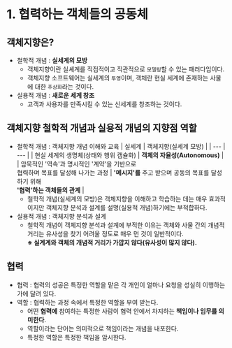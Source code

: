 # 1. 협력하는 객체들의 공동체

## 객체지향은?
- 철학적 개념 : **실세계의 모방**
  - 객체지향이란 실셰계를 직접적이고 직관적으로 `모델링`할 수 있는 패러다임이다.
  - 객체지향 소프트웨어는 실세계의 `투영`이며, 객체란 현실 세계에 존재하는 사물에 대한 `추상화`라는 것이다.
- 실용적 개념 : **새로운 세계 창조**
  - 고객과 사용자를 만족시킬 수 있는 신세계를 창조하는 것이다.

## 객체지향 철학적 개념과 실용적 개념의 지향점 역할
- 철학적 개념 : 객체지향 개념 이해와 교육
  | 실세계 | 객체지향(실세계 모방) |
  | --- | --- |
  | 현실 세계의 생명체(상태와 행위 캡슐화)  | **객체의 자율성(Autonomous)** |
  | 암묵적인 '역속'과 명시적인 '계약'을 기반으로 <br/> 협력하며 목표를 달성해 나가는 과정 | **'메시지'를** 주고 받으며 공동의 목표를 달성하기 위해 <br/> **'협력'하는 객체들의 관계** |
  - 철학적 개념(실세계의 모방)은 객체지향을 이해하고 학습하는 데는 매우 효과적이지만 객체지향 분석과 설계를 설명(실용적 개념)하기에는 부적합하다.
- 실용적 개념 : 객체지향 분석과 설계
  - 철학적 개념이 객체지향 분석과 설계에 부적한 이유는 객체와 사물 간의 개념적 거리는 유사성을 찾기 어려울 정도로 매우 먼 것이 일반적이다.  
    **※ 실계계와 객체의 개념적 거리가 가깝지 않다(유사성이 많지 않다).**

## 협력
- 협력 : 협력의 성공은 특정한 역할을 맡은 각 개인이 얼마나 요청을 성실히 이행하는가에 달려 있다.
- 역할 : 협력하는 과정 속에서 특정한 역할을 부여 받는다.
  - 어떤 **협력에** 참여하는 특정한 사람이 협력 안에서 차지하는 **책임이나 임무를 의미한다**.
  - 역할이라는 단어는 의미적으로 책임이라는 개념을 내포한다.
  - 특정한 역할은 특정한 책임을 암시한다.
